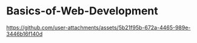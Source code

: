 # Basics-of-Web-Development

https://github.com/user-attachments/assets/5b21f95b-672a-4465-989e-3446b16f140d

